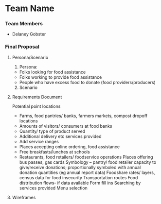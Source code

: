 # Team Name

### Team Members
* Delaney Gobster

### Final Proposal
1. Persona/Scenario
    1. Persona:
    * Folks looking for food assistance
    * Folks working to provide food assistance
    * People who have excess food to donate (food providers/producers)
    2. Scenario

2. Requirements Document

    Potential point locations
    * Farms, food pantries/ banks, farmers markets, compost dropoff locations
    * Amounts of visitors/ consumers at food banks
    * Quantity/ type of product served
    * Additional delivery etc services provided
    * Add service ranges
    * Places accepting online ordering, food assistance 
    * Free breakfasts/lunches at schools
    * Restaurants, food retailers/ foodservice operations 
    Places offering bus passes, gas cards
    Symbology – pantry/ food retailer capacity to give/receive donations; proportionally symboled with annual donation quantities (eg annual report data)
    Foodshare rates/ layers, census data for food insecurity
    Transportation routes
    Food distribution flows- if data available
    Form fill ins
    Searching by services provided
    Menu selection


3. Wireframes






